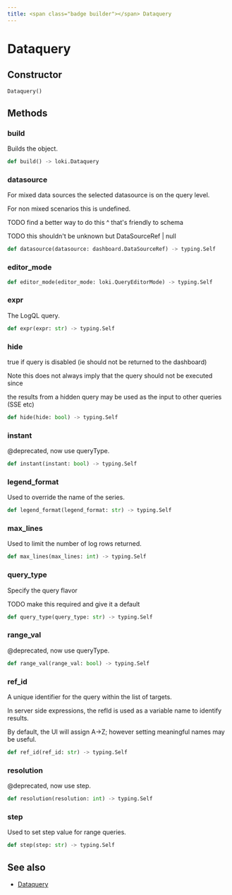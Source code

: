 ```yaml
---
title: <span class="badge builder"></span> Dataquery
---
```

# <span class="badge builder"></span> Dataquery

## Constructor

```python
Dataquery()
```
## Methods

### <span class="badge object-method"></span> build

Builds the object.

```python
def build() -> loki.Dataquery
```

### <span class="badge object-method"></span> datasource

For mixed data sources the selected datasource is on the query level.

For non mixed scenarios this is undefined.

TODO find a better way to do this ^ that's friendly to schema

TODO this shouldn't be unknown but DataSourceRef | null

```python
def datasource(datasource: dashboard.DataSourceRef) -> typing.Self
```

### <span class="badge object-method"></span> editor_mode

```python
def editor_mode(editor_mode: loki.QueryEditorMode) -> typing.Self
```

### <span class="badge object-method"></span> expr

The LogQL query.

```python
def expr(expr: str) -> typing.Self
```

### <span class="badge object-method"></span> hide

true if query is disabled (ie should not be returned to the dashboard)

Note this does not always imply that the query should not be executed since

the results from a hidden query may be used as the input to other queries (SSE etc)

```python
def hide(hide: bool) -> typing.Self
```

### <span class="badge object-method"></span> instant

@deprecated, now use queryType.

```python
def instant(instant: bool) -> typing.Self
```

### <span class="badge object-method"></span> legend_format

Used to override the name of the series.

```python
def legend_format(legend_format: str) -> typing.Self
```

### <span class="badge object-method"></span> max_lines

Used to limit the number of log rows returned.

```python
def max_lines(max_lines: int) -> typing.Self
```

### <span class="badge object-method"></span> query_type

Specify the query flavor

TODO make this required and give it a default

```python
def query_type(query_type: str) -> typing.Self
```

### <span class="badge object-method"></span> range_val

@deprecated, now use queryType.

```python
def range_val(range_val: bool) -> typing.Self
```

### <span class="badge object-method"></span> ref_id

A unique identifier for the query within the list of targets.

In server side expressions, the refId is used as a variable name to identify results.

By default, the UI will assign A->Z; however setting meaningful names may be useful.

```python
def ref_id(ref_id: str) -> typing.Self
```

### <span class="badge object-method"></span> resolution

@deprecated, now use step.

```python
def resolution(resolution: int) -> typing.Self
```

### <span class="badge object-method"></span> step

Used to set step value for range queries.

```python
def step(step: str) -> typing.Self
```

## See also

 * <span class="badge object-type-class"></span> [Dataquery](./object-Dataquery.md)
